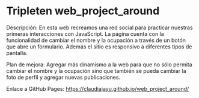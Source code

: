 # Tripleten web_project_around

Descripción: En esta web recreamos una red social para practicar nuestras primeras interacciones con JavaScript. La página cuenta con la funcionalidad de cambiar el nombre y la ocupación a través de un botón que abre un formulario. Además el sitio es responsivo a diferentes tipos de pantalla.

Plan de mejora: Agregar más dinamismo a la web para que no sólo permita cambiar el nombre y la ocupación sino que también se pueda cambiar la foto de perfil y agregar nuevas publicaciones.

Enlace a GitHub Pages:
https://claudiajayu.github.io/web_project_around/
